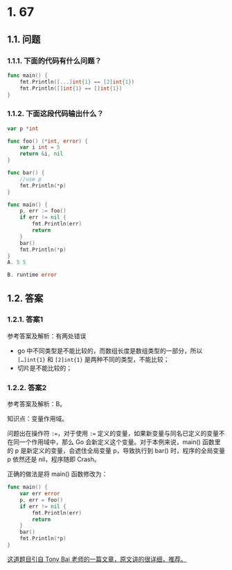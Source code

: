 # 1. 67

## 1.1. 问题

### 1.1.1. 下面的代码有什么问题？

```go
func main() {
    fmt.Println([...]int{1} == [2]int{1})
    fmt.Println([]int{1} == []int{1})
}
```


### 1.1.2. 下面这段代码输出什么？

```go
var p *int

func foo() (*int, error) {
    var i int = 5
    return &i, nil
}

func bar() {
    //use p
    fmt.Println(*p)
}

func main() {
    p, err := foo()
    if err != nil {
        fmt.Println(err)
        return
    }
    bar()
    fmt.Println(*p)
}
A. 5 5

B. runtime error
```

## 1.2. 答案


### 1.2.1. 答案1

参考答案及解析：有两处错误

* go 中不同类型是不能比较的，而数组长度是数组类型的一部分，所以 `[…]int{1}` 和 `[2]int{1}` 是两种不同的类型，不能比较；
* 切片是不能比较的；


### 1.2.2. 答案2

参考答案及解析：B。

知识点：变量作用域。

问题出在操作符 `:=`，对于使用 `:=` 定义的变量，如果新变量与同名已定义的变量不在同一个作用域中，那么 Go 会新定义这个变量。对于本例来说，main() 函数里的 p 是新定义的变量，会遮住全局变量 p，导致执行到 bar() 时，程序的全局变量 p 依然还是 nil，程序随即 Crash。

正确的做法是将 main() 函数修改为：

```go
func main() {
    var err error
    p, err = foo()
    if err != nil {
        fmt.Println(err)
        return
    }
    bar()
    fmt.Println(*p)
}
```

[这道题目引自 Tony Bai 老师的一篇文章，原文讲的很详细，推荐。](https://tonybai.com/2015/01/13/a-hole-about-variable-scope-in-golang/)

